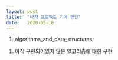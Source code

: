 ```yaml
---
layout: post
title:  "나의 프로젝트 기여 방안"
date:   2020-05-18
---
```


1. algorithms_and_data_structures

1) 아직 구현되어있지 않은 알고리즘에 대한 구현

